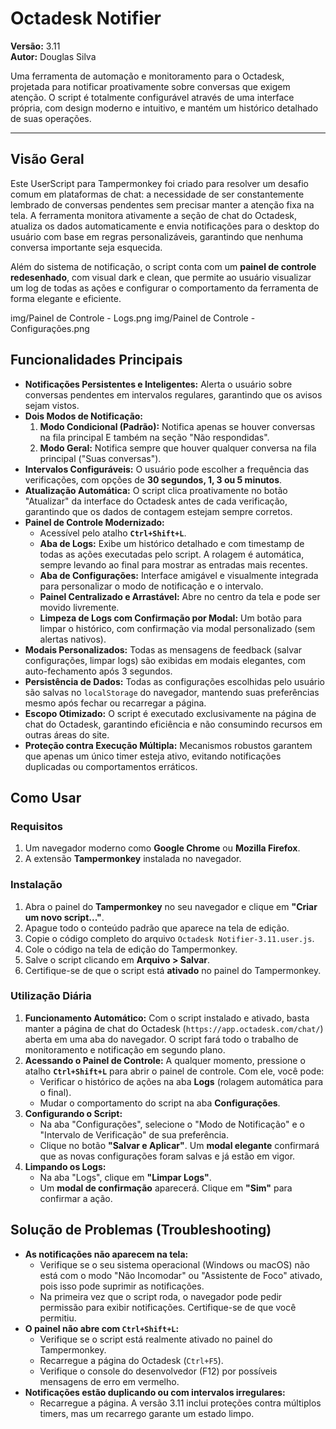 # Octadesk Notifier

**Versão:** 3.11  
**Autor:** Douglas Silva

Uma ferramenta de automação e monitoramento para o Octadesk, projetada para notificar proativamente sobre conversas que exigem atenção. O script é totalmente configurável através de uma interface própria, com design moderno e intuitivo, e mantém um histórico detalhado de suas operações.

---

## Visão Geral

Este UserScript para Tampermonkey foi criado para resolver um desafio comum em plataformas de chat: a necessidade de ser constantemente lembrado de conversas pendentes sem precisar manter a atenção fixa na tela. A ferramenta monitora ativamente a seção de chat do Octadesk, atualiza os dados automaticamente e envia notificações para o desktop do usuário com base em regras personalizáveis, garantindo que nenhuma conversa importante seja esquecida.

Além do sistema de notificação, o script conta com um **painel de controle redesenhado**, com visual dark e clean, que permite ao usuário visualizar um log de todas as ações e configurar o comportamento da ferramenta de forma elegante e eficiente.

img/Painel de Controle - Logs.png
img/Painel de Controle - Configurações.png

## Funcionalidades Principais

- **Notificações Persistentes e Inteligentes:** Alerta o usuário sobre conversas pendentes em intervalos regulares, garantindo que os avisos sejam vistos.
- **Dois Modos de Notificação:**
  1.  **Modo Condicional (Padrão):** Notifica apenas se houver conversas na fila principal E também na seção "Não respondidas".
  2.  **Modo Geral:** Notifica sempre que houver qualquer conversa na fila principal ("Suas conversas").
- **Intervalos Configuráveis:** O usuário pode escolher a frequência das verificações, com opções de **30 segundos, 1, 3 ou 5 minutos**.
- **Atualização Automática:** O script clica proativamente no botão "Atualizar" da interface do Octadesk antes de cada verificação, garantindo que os dados de contagem estejam sempre corretos.
- **Painel de Controle Modernizado:**
  - Acessível pelo atalho **`Ctrl+Shift+L`**.
  - **Aba de Logs:** Exibe um histórico detalhado e com timestamp de todas as ações executadas pelo script. A rolagem é automática, sempre levando ao final para mostrar as entradas mais recentes.
  - **Aba de Configurações:** Interface amigável e visualmente integrada para personalizar o modo de notificação e o intervalo.
  - **Painel Centralizado e Arrastável:** Abre no centro da tela e pode ser movido livremente.
  - **Limpeza de Logs com Confirmação por Modal:** Um botão para limpar o histórico, com confirmação via modal personalizado (sem alertas nativos).
- **Modais Personalizados:** Todas as mensagens de feedback (salvar configurações, limpar logs) são exibidas em modais elegantes, com auto-fechamento após 3 segundos.
- **Persistência de Dados:** Todas as configurações escolhidas pelo usuário são salvas no `localStorage` do navegador, mantendo suas preferências mesmo após fechar ou recarregar a página.
- **Escopo Otimizado:** O script é executado exclusivamente na página de chat do Octadesk, garantindo eficiência e não consumindo recursos em outras áreas do site.
- **Proteção contra Execução Múltipla:** Mecanismos robustos garantem que apenas um único timer esteja ativo, evitando notificações duplicadas ou comportamentos erráticos.

## Como Usar

### Requisitos

1.  Um navegador moderno como **Google Chrome** ou **Mozilla Firefox**.
2.  A extensão **Tampermonkey** instalada no navegador.

### Instalação

1.  Abra o painel do **Tampermonkey** no seu navegador e clique em **"Criar um novo script..."**.
2.  Apague todo o conteúdo padrão que aparece na tela de edição.
3.  Copie o código completo do arquivo `Octadesk Notifier-3.11.user.js`.
4.  Cole o código na tela de edição do Tampermonkey.
5.  Salve o script clicando em **Arquivo > Salvar**.
6.  Certifique-se de que o script está **ativado** no painel do Tampermonkey.

### Utilização Diária

1.  **Funcionamento Automático:** Com o script instalado e ativado, basta manter a página de chat do Octadesk (`https://app.octadesk.com/chat/`) aberta em uma aba do navegador. O script fará todo o trabalho de monitoramento e notificação em segundo plano.
2.  **Acessando o Painel de Controle:** A qualquer momento, pressione o atalho **`Ctrl+Shift+L`** para abrir o painel de controle. Com ele, você pode:
    - Verificar o histórico de ações na aba **Logs** (rolagem automática para o final).
    - Mudar o comportamento do script na aba **Configurações**.
3.  **Configurando o Script:**
    - Na aba "Configurações", selecione o "Modo de Notificação" e o "Intervalo de Verificação" de sua preferência.
    - Clique no botão **"Salvar e Aplicar"**. Um **modal elegante** confirmará que as novas configurações foram salvas e já estão em vigor.
4.  **Limpando os Logs:**
    - Na aba "Logs", clique em **"Limpar Logs"**.
    - Um **modal de confirmação** aparecerá. Clique em **"Sim"** para confirmar a ação.

## Solução de Problemas (Troubleshooting)

- **As notificações não aparecem na tela:**
  - Verifique se o seu sistema operacional (Windows ou macOS) não está com o modo "Não Incomodar" ou "Assistente de Foco" ativado, pois isso pode suprimir as notificações.
  - Na primeira vez que o script roda, o navegador pode pedir permissão para exibir notificações. Certifique-se de que você permitiu.
- **O painel não abre com `Ctrl+Shift+L`:**
  - Verifique se o script está realmente ativado no painel do Tampermonkey.
  - Recarregue a página do Octadesk (`Ctrl+F5`).
  - Verifique o console do desenvolvedor (F12) por possíveis mensagens de erro em vermelho.
- **Notificações estão duplicando ou com intervalos irregulares:**
  - Recarregue a página. A versão 3.11 inclui proteções contra múltiplos timers, mas um recarrego garante um estado limpo.
